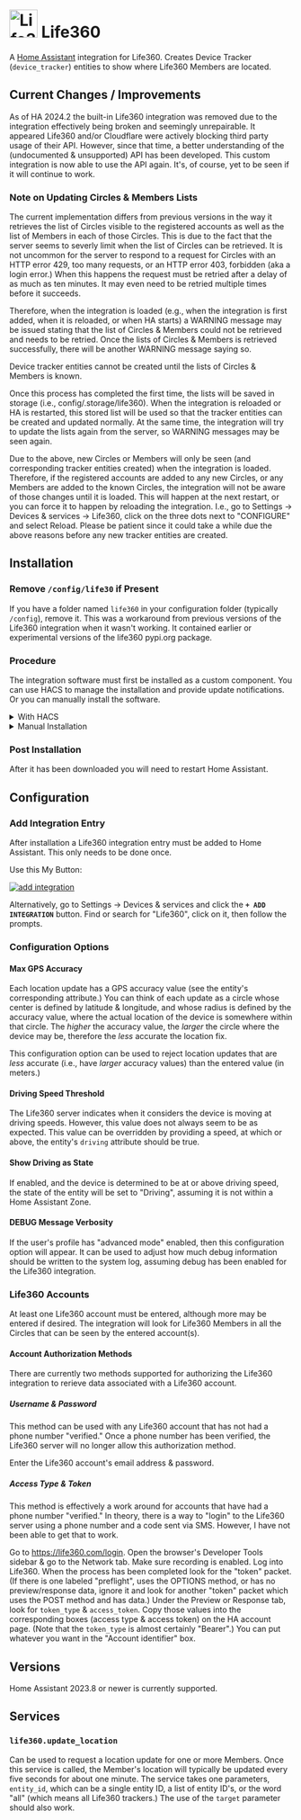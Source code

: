 # <img src="https://brands.home-assistant.io/life360/icon.png" alt="Life360" width="50" height="50"/> Life360

A [Home Assistant](https://www.home-assistant.io/) integration for Life360.
Creates Device Tracker (`device_tracker`) entities to show where Life360 Members are located.

## Current Changes / Improvements

As of HA 2024.2 the built-in Life360 integration was removed due to the integration effectively being broken and seemingly unrepairable.
It appeared Life360 and/or Cloudflare were actively blocking third party usage of their API.
However, since that time, a better understanding of the (undocumented & unsupported) API has been developed.
This custom integration is now able to use the API again.
It's, of course, yet to be seen if it will continue to work.

### Note on Updating Circles & Members Lists

The current implementation differs from previous versions in the way it retrieves the list of Circles visible to the registered accounts
as well as the list of Members in each of those Circles.
This is due to the fact that the server seems to severly limit when the list of Circles can be retrieved.
It is not uncommon for the server to respond to a request for Circles with an HTTP error 429, too many requests,
or an HTTP error 403, forbidden (aka a login error.)
When this happens the request must be retried after a delay of as much as ten minutes.
It may even need to be retried multiple times before it succeeds.

Therefore, when the integration is loaded (e.g., when the integration is first added, when it is reloaded, or when HA starts)
a WARNING message may be issued stating that the list of Circles & Members could not be retrieved and needs to be retried.
Once the lists of Circles & Members is retrieved successfully, there will be another WARNING message saying so.

Device tracker entities cannot be created until the lists of Circles & Members is known.

Once this process has completed the first time, the lists will be saved in storage (i.e., config/.storage/life360).
When the integration is reloaded or HA is restarted, this stored list will be used so that the tracker entities
can be created and updated normally.
At the same time, the integration will try to update the lists again from the server, so WARNING messages may be seen again.

Due to the above, new Circles or Members will only be seen (and corresponding tracker entities created) when the integration is loaded.
Therefore, if the registered accounts are added to any new Circles, or any Members are added to the known Circles,
the integration will not be aware of those changes until it is loaded.
This will happen at the next restart, or you can force it to happen by reloading the integration.
I.e., go to Settings -> Devices & services -> Life360,
click on the three dots next to "CONFIGURE" and select Reload.
Please be patient since it could take a while due the above reasons before any new tracker entities are created.

## Installation
### Remove `/config/life30` if Present

If you have a folder named `life360` in your configuration folder (typically `/config`), remove it.
This was a workaround from previous versions of the Life360 integration when it wasn't working.
It contained earlier or experimental versions of the life360 pypi.org package.

### Procedure

The integration software must first be installed as a custom component.
You can use HACS to manage the installation and provide update notifications.
Or you can manually install the software.

<details>
<summary>With HACS</summary>

[![hacs_badge](https://img.shields.io/badge/HACS-Custom-41BDF5.svg)](https://hacs.xyz/)

1. Add this repo as a [custom repository](https://hacs.xyz/docs/faq/custom_repositories/).
   It should then appear as a new integration. Click on it. If necessary, search for "life360".

   ```text
   https://github.com/pnbruckner/ha-life360
   ```
   Or use this button:
   
   [![Open your Home Assistant instance and open a repository inside the Home Assistant Community Store.](https://my.home-assistant.io/badges/hacs_repository.svg)](https://my.home-assistant.io/redirect/hacs_repository/?owner=pnbruckner&repository=ha-life360&category=integration)


1. Download the integration using the appropriate button.

</details>

<details>
<summary>Manual Installation</summary>

Place a copy of the files from [`custom_components/life360`](custom_components/life360)
in `<config>/custom_components/life360`,
where `<config>` is your Home Assistant configuration directory.

>__NOTE__: When downloading, make sure to use the `Raw` button from each file's page.

</details>

### Post Installation

After it has been downloaded you will need to restart Home Assistant.

## Configuration
### Add Integration Entry

After installation a Life360 integration entry must be added to Home Assistant.
This only needs to be done once.

Use this My Button:

[![add integration](https://my.home-assistant.io/badges/config_flow_start.svg)](https://my.home-assistant.io/redirect/config_flow_start?domain=life360)

Alternatively, go to Settings -> Devices & services and click the **`+ ADD INTEGRATION`** button.
Find or search for "Life360", click on it, then follow the prompts.

### Configuration Options
#### Max GPS Accuracy

Each location update has a GPS accuracy value (see the entity's corresponding attribute.)
You can think of each update as a circle whose center is defined by latitude & longitude,
and whose radius is defined by the accuracy value,
where the actual location of the device is somewhere within that circle.
The _higher_ the accuracy value, the _larger_ the circle where the device may be,
therefore the _less_ accurate the location fix.

This configuration option can be used to reject location updates that are _less_ accurate
(i.e., have _larger_ accuracy values) than the entered value (in meters.)

#### Driving Speed Threshold

The Life360 server indicates when it considers the device is moving at driving speeds.
However, this value does not always seem to be as expected.
This value can be overridden by providing a speed, at which or above, the entity's `driving` attribute should be true.

#### Show Driving as State

If enabled, and the device is determined to be at or above driving speed,
the state of the entity will be set to "Driving", assuming it is not within a Home Assistant Zone.

#### DEBUG Message Verbosity

If the user's profile has "advanced mode" enabled, then this configuration option will appear.
It can be used to adjust how much debug information should be written to the system log,
assuming debug has been enabled for the Life360 integration.

### Life360 Accounts

At least one Life360 account must be entered, although more may be entered if desired.
The integration will look for Life360 Members in all the Circles that can be seen by the entered account(s).

#### Account Authorization Methods

There are currently two methods supported for authorizing the Life360 integration to rerieve data associated with a Life360 account.

##### Username & Password

This method can be used with any Life360 account that has not had a phone number "verified."
Once a phone number has been verified, the Life360 server will no longer allow this authorization method.

Enter the Life360 account's email address & password.

##### Access Type & Token

This method is effectively a work around for accounts that have had a phone number "verified."
In theory, there is a way to "login" to the Life360 server using a phone number and a code sent via SMS.
However, I have not been able to get that to work.

Go to https://life360.com/login.
Open the browser's Developer Tools sidebar & go to the Network tab.
Make sure recording is enabled.
Log into Life360.
When the process has been completed look for the "token" packet.
(If there is one labeled "preflight", uses the OPTIONS method, or has no preview/response data,
ignore it and look for another "token" packet which uses the POST method and has data.)
Under the Preview or Response tab, look for `token_type` & `access_token`.
Copy those values into the corresponding boxes (access type & access token) on the HA account page.
(Note that the `token_type` is almost certainly "Bearer".)
You can put whatever you want in the "Account identifier" box.

## Versions

Home Assistant 2023.8 or newer is currently supported.

## Services

### `life360.update_location`

Can be used to request a location update for one or more Members.
Once this service is called, the Member's location will typically be updated every five seconds for about one minute.
The service takes one parameters, `entity_id`, which can be a single entity ID, a list of entity ID's, or the word "all" (which means all Life360 trackers.)
The use of the `target` parameter should also work.
